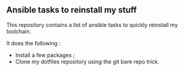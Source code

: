 ## Ansible tasks to reinstall my stuff

This repository contains a list of ansible tasks to quickly reinstall my
toolchain.

It does the following :

* Install a few packages ;
* Clone my dotfiles repository using the git bare repo trick.
